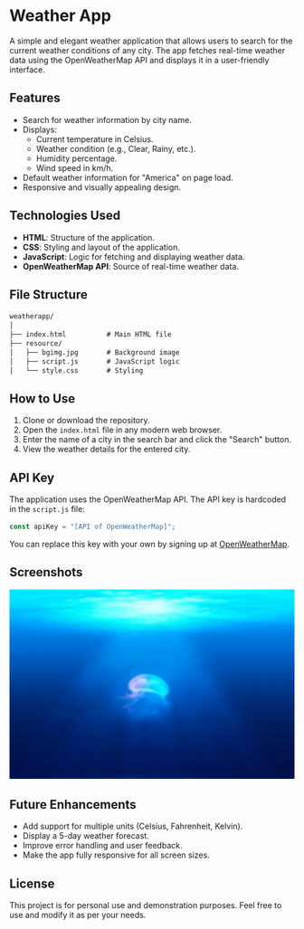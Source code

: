 # Weather App

A simple and elegant weather application that allows users to search for the current weather conditions of any city. The app fetches real-time weather data using the OpenWeatherMap API and displays it in a user-friendly interface.

## Features

- Search for weather information by city name.
- Displays:
  - Current temperature in Celsius.
  - Weather condition (e.g., Clear, Rainy, etc.).
  - Humidity percentage.
  - Wind speed in km/h.
- Default weather information for "America" on page load.
- Responsive and visually appealing design.

## Technologies Used

- **HTML**: Structure of the application.
- **CSS**: Styling and layout of the application.
- **JavaScript**: Logic for fetching and displaying weather data.
- **OpenWeatherMap API**: Source of real-time weather data.

## File Structure

```
weatherapp/
│
├── index.html          # Main HTML file
├── resource/
│   ├── bgimg.jpg       # Background image
│   ├── script.js       # JavaScript logic
│   └── style.css       # Styling
```

## How to Use

1. Clone or download the repository.
2. Open the `index.html` file in any modern web browser.
3. Enter the name of a city in the search bar and click the "Search" button.
4. View the weather details for the entered city.

## API Key

The application uses the OpenWeatherMap API. The API key is hardcoded in the `script.js` file:

```javascript
const apiKey = "[API of OpenWeatherMap]";
```

You can replace this key with your own by signing up at [OpenWeatherMap](https://openweathermap.org/).

## Screenshots

![Weather App Screenshot](resource/bgimg.jpg)

## Future Enhancements

- Add support for multiple units (Celsius, Fahrenheit, Kelvin).
- Display a 5-day weather forecast.
- Improve error handling and user feedback.
- Make the app fully responsive for all screen sizes.

## License

This project is for personal use and demonstration purposes. Feel free to use and modify it as per your needs.
